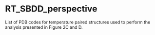 # RT_SBDD_perspective
List of PDB codes for temperature paired structures used to perform the analysis presented in Figure 2C and D. 
